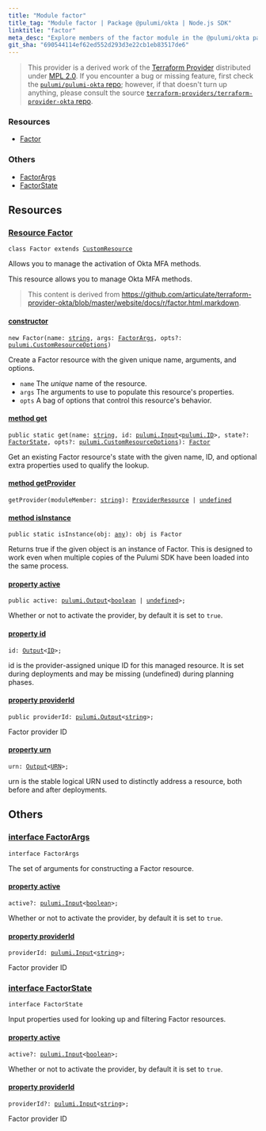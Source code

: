 ```yaml
---
title: "Module factor"
title_tag: "Module factor | Package @pulumi/okta | Node.js SDK"
linktitle: "factor"
meta_desc: "Explore members of the factor module in the @pulumi/okta package."
git_sha: "690544114ef62ed552d293d3e22cb1eb83517de6"
---
```


<!-- WARNING: this page was generated by a tool. Do not edit it by hand. -->
<!-- To change it, please see https://github.com/pulumi/docs/tree/master/tools/tscdocgen. -->


> This provider is a derived work of the [Terraform Provider](https://github.com/terraform-providers/terraform-provider-okta)
> distributed under [MPL 2.0](https://www.mozilla.org/en-US/MPL/2.0/). If you encounter a bug or missing feature,
> first check the [`pulumi/pulumi-okta` repo](https://github.com/pulumi/pulumi-okta/issues); however, if that doesn't turn up anything,
> please consult the source [`terraform-providers/terraform-provider-okta` repo](https://github.com/terraform-providers/terraform-provider-okta/issues).





<h3>Resources</h3>
<ul class="api">
    <li><a href="#Factor"><span class="symbol resource"></span>Factor</a></li>
</ul>


<h3>Others</h3>
<ul class="api">
    <li><a href="#FactorArgs"><span class="symbol api"></span>FactorArgs</a></li>
    <li><a href="#FactorState"><span class="symbol api"></span>FactorState</a></li>
</ul>


<h2 id="resources">Resources</h2>
<h3 class="pdoc-module-header" id="Factor" data-link-title="Factor">
    <a href="https://github.com/pulumi/pulumi-okta/blob/{{< param git_sha >}}/sdk/nodejs/factor/factor.ts#L15">
        Resource <strong>Factor</strong>
    </a>
</h3>

<pre class="highlight"><code><span class='kr'>class</span> <span class='nx'>Factor</span> <span class='kr'>extends</span> <a href='/docs/reference/pkg/nodejs/pulumi/pulumi/#CustomResource'>CustomResource</a></code></pre>

Allows you to manage the activation of Okta MFA methods.

This resource allows you to manage Okta MFA methods.


> This content is derived from https://github.com/articulate/terraform-provider-okta/blob/master/website/docs/r/factor.html.markdown.

<h4 class="pdoc-member-header" id="Factor-constructor">
<a class="pdoc-child-name" href="https://github.com/pulumi/pulumi-okta/blob/{{< param git_sha >}}/sdk/nodejs/factor/factor.ts#L49"> <b>constructor</b></a>
</h4>


<pre class="highlight"><code><span class='kd'></span><span class='kd'>new</span> Factor(name: <span class='kd'><a href='https://developer.mozilla.org/en-US/docs/Web/JavaScript/Reference/Global_Objects/String'>string</a></span>, args: <a href='#FactorArgs'>FactorArgs</a>, opts?: <a href='/docs/reference/pkg/nodejs/pulumi/pulumi/#CustomResourceOptions'>pulumi.CustomResourceOptions</a>)</code></pre>


Create a Factor resource with the given unique name, arguments, and options.

* `name` The _unique_ name of the resource.
* `args` The arguments to use to populate this resource&#39;s properties.
* `opts` A bag of options that control this resource&#39;s behavior.

<h4 class="pdoc-member-header" id="Factor-get">
<a class="pdoc-child-name" href="https://github.com/pulumi/pulumi-okta/blob/{{< param git_sha >}}/sdk/nodejs/factor/factor.ts#L24">method <b>get</b></a>
</h4>


<pre class="highlight"><code><span class='kd'>public static </span>get(name: <span class='kd'><a href='https://developer.mozilla.org/en-US/docs/Web/JavaScript/Reference/Global_Objects/String'>string</a></span>, id: <a href='/docs/reference/pkg/nodejs/pulumi/pulumi/#Input'>pulumi.Input</a>&lt;<a href='/docs/reference/pkg/nodejs/pulumi/pulumi/#ID'>pulumi.ID</a>&gt;, state?: <a href='#FactorState'>FactorState</a>, opts?: <a href='/docs/reference/pkg/nodejs/pulumi/pulumi/#CustomResourceOptions'>pulumi.CustomResourceOptions</a>): <a href='#Factor'>Factor</a></code></pre>


Get an existing Factor resource's state with the given name, ID, and optional extra
properties used to qualify the lookup.

<h4 class="pdoc-member-header" id="Factor-getProvider">
<a class="pdoc-child-name" href="https://github.com/pulumi/pulumi-okta/blob/{{< param git_sha >}}/sdk/nodejs/factor/factor.ts#L15">method <b>getProvider</b></a>
</h4>


<pre class="highlight"><code><span class='kd'></span>getProvider(moduleMember: <span class='kd'><a href='https://developer.mozilla.org/en-US/docs/Web/JavaScript/Reference/Global_Objects/String'>string</a></span>): <a href='/docs/reference/pkg/nodejs/pulumi/pulumi/#ProviderResource'>ProviderResource</a> | <span class='kd'><a href='https://developer.mozilla.org/en-US/docs/Web/JavaScript/Reference/Global_Objects/undefined'>undefined</a></span></code></pre>

<h4 class="pdoc-member-header" id="Factor-isInstance">
<a class="pdoc-child-name" href="https://github.com/pulumi/pulumi-okta/blob/{{< param git_sha >}}/sdk/nodejs/factor/factor.ts#L35">method <b>isInstance</b></a>
</h4>


<pre class="highlight"><code><span class='kd'>public static </span>isInstance(obj: <span class='kd'><a href='https://www.typescriptlang.org/docs/handbook/basic-types.html#any'>any</a></span>): obj is Factor</code></pre>


Returns true if the given object is an instance of Factor.  This is designed to work even
when multiple copies of the Pulumi SDK have been loaded into the same process.

<h4 class="pdoc-member-header" id="Factor-active">
<a class="pdoc-child-name" href="https://github.com/pulumi/pulumi-okta/blob/{{< param git_sha >}}/sdk/nodejs/factor/factor.ts#L45">property <b>active</b></a>
</h4>

<pre class="highlight"><code><span class='kd'>public </span>active: <a href='/docs/reference/pkg/nodejs/pulumi/pulumi/#Output'>pulumi.Output</a>&lt;<span class='kd'><a href='https://developer.mozilla.org/en-US/docs/Web/JavaScript/Reference/Global_Objects/Boolean'>boolean</a></span> | <span class='kd'><a href='https://developer.mozilla.org/en-US/docs/Web/JavaScript/Reference/Global_Objects/undefined'>undefined</a></span>&gt;;</code></pre>

Whether or not to activate the provider, by default it is set to `true`.

<h4 class="pdoc-member-header" id="Factor-id">
<a class="pdoc-child-name" href="https://github.com/pulumi/pulumi-okta/blob/{{< param git_sha >}}/sdk/nodejs/factor/factor.ts#L15">property <b>id</b></a>
</h4>

<pre class="highlight"><code><span class='kd'></span>id: <a href='/docs/reference/pkg/nodejs/pulumi/pulumi/#Output'>Output</a>&lt;<a href='/docs/reference/pkg/nodejs/pulumi/pulumi/#ID'>ID</a>&gt;;</code></pre>

id is the provider-assigned unique ID for this managed resource.  It is set during
deployments and may be missing (undefined) during planning phases.

<h4 class="pdoc-member-header" id="Factor-providerId">
<a class="pdoc-child-name" href="https://github.com/pulumi/pulumi-okta/blob/{{< param git_sha >}}/sdk/nodejs/factor/factor.ts#L49">property <b>providerId</b></a>
</h4>

<pre class="highlight"><code><span class='kd'>public </span>providerId: <a href='/docs/reference/pkg/nodejs/pulumi/pulumi/#Output'>pulumi.Output</a>&lt;<span class='kd'><a href='https://developer.mozilla.org/en-US/docs/Web/JavaScript/Reference/Global_Objects/String'>string</a></span>&gt;;</code></pre>

Factor provider ID

<h4 class="pdoc-member-header" id="Factor-urn">
<a class="pdoc-child-name" href="https://github.com/pulumi/pulumi-okta/blob/{{< param git_sha >}}/sdk/nodejs/factor/factor.ts#L15">property <b>urn</b></a>
</h4>

<pre class="highlight"><code><span class='kd'></span>urn: <a href='/docs/reference/pkg/nodejs/pulumi/pulumi/#Output'>Output</a>&lt;<a href='/docs/reference/pkg/nodejs/pulumi/pulumi/#URN'>URN</a>&gt;;</code></pre>

urn is the stable logical URN used to distinctly address a resource, both before and after
deployments.



<h2 id="apis">Others</h2>
<h3 class="pdoc-module-header" id="FactorArgs" data-link-title="FactorArgs">
    <a href="https://github.com/pulumi/pulumi-okta/blob/{{< param git_sha >}}/sdk/nodejs/factor/factor.ts#L101">
        interface <strong>FactorArgs</strong>
    </a>
</h3>

<pre class="highlight"><code><span class='kr'>interface</span> <span class='nx'>FactorArgs</span></code></pre>

The set of arguments for constructing a Factor resource.

<h4 class="pdoc-member-header" id="FactorArgs-active">
<a class="pdoc-child-name" href="https://github.com/pulumi/pulumi-okta/blob/{{< param git_sha >}}/sdk/nodejs/factor/factor.ts#L105">property <b>active</b></a>
</h4>

<pre class="highlight"><code><span class='kd'></span>active?: <a href='/docs/reference/pkg/nodejs/pulumi/pulumi/#Input'>pulumi.Input</a>&lt;<span class='kd'><a href='https://developer.mozilla.org/en-US/docs/Web/JavaScript/Reference/Global_Objects/Boolean'>boolean</a></span>&gt;;</code></pre>

Whether or not to activate the provider, by default it is set to `true`.

<h4 class="pdoc-member-header" id="FactorArgs-providerId">
<a class="pdoc-child-name" href="https://github.com/pulumi/pulumi-okta/blob/{{< param git_sha >}}/sdk/nodejs/factor/factor.ts#L109">property <b>providerId</b></a>
</h4>

<pre class="highlight"><code><span class='kd'></span>providerId: <a href='/docs/reference/pkg/nodejs/pulumi/pulumi/#Input'>pulumi.Input</a>&lt;<span class='kd'><a href='https://developer.mozilla.org/en-US/docs/Web/JavaScript/Reference/Global_Objects/String'>string</a></span>&gt;;</code></pre>

Factor provider ID

<h3 class="pdoc-module-header" id="FactorState" data-link-title="FactorState">
    <a href="https://github.com/pulumi/pulumi-okta/blob/{{< param git_sha >}}/sdk/nodejs/factor/factor.ts#L87">
        interface <strong>FactorState</strong>
    </a>
</h3>

<pre class="highlight"><code><span class='kr'>interface</span> <span class='nx'>FactorState</span></code></pre>

Input properties used for looking up and filtering Factor resources.

<h4 class="pdoc-member-header" id="FactorState-active">
<a class="pdoc-child-name" href="https://github.com/pulumi/pulumi-okta/blob/{{< param git_sha >}}/sdk/nodejs/factor/factor.ts#L91">property <b>active</b></a>
</h4>

<pre class="highlight"><code><span class='kd'></span>active?: <a href='/docs/reference/pkg/nodejs/pulumi/pulumi/#Input'>pulumi.Input</a>&lt;<span class='kd'><a href='https://developer.mozilla.org/en-US/docs/Web/JavaScript/Reference/Global_Objects/Boolean'>boolean</a></span>&gt;;</code></pre>

Whether or not to activate the provider, by default it is set to `true`.

<h4 class="pdoc-member-header" id="FactorState-providerId">
<a class="pdoc-child-name" href="https://github.com/pulumi/pulumi-okta/blob/{{< param git_sha >}}/sdk/nodejs/factor/factor.ts#L95">property <b>providerId</b></a>
</h4>

<pre class="highlight"><code><span class='kd'></span>providerId?: <a href='/docs/reference/pkg/nodejs/pulumi/pulumi/#Input'>pulumi.Input</a>&lt;<span class='kd'><a href='https://developer.mozilla.org/en-US/docs/Web/JavaScript/Reference/Global_Objects/String'>string</a></span>&gt;;</code></pre>

Factor provider ID

